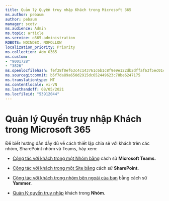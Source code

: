 ```yaml
---
title: Quản lý Quyền truy nhập Khách trong Microsoft 365
ms.author: pebaum
author: pebaum
manager: scotv
ms.audience: Admin
ms.topic: article
ms.service: o365-administration
ROBOTS: NOINDEX, NOFOLLOW
localization_priority: Priority
ms.collection: Adm_O365
ms.custom:
- "9001728"
- "3826"
ms.openlocfilehash: fef28f0ef63c4c143761c6b1c8f9e9e122db2dffaf63f5ec01c914f89c9a7592
ms.sourcegitcommit: b5f7da89a650d2915dc652449623c78be6247175
ms.translationtype: MT
ms.contentlocale: vi-VN
ms.lasthandoff: 08/05/2021
ms.locfileid: "53912044"
---
```

# <a name="manage-guest-access-in-microsoft-365"></a>Quản lý Quyền truy nhập Khách trong Microsoft 365

Để biết hướng dẫn đầy đủ về cách thiết lập chia sẻ với khách trên các nhóm, SharePoint nhóm và Teams, hãy xem: 

- [Cộng tác với khách trong một Nhóm bằng](https://docs.microsoft.com/microsoft-365/solutions/collaborate-as-team?view=o365-worldwide) cách sử **Microsoft Teams.** 

- [Cộng tác với khách trong một Site bằng](https://docs.microsoft.com/microsoft-365/solutions/collaborate-in-site?view=o365-worldwide) cách sử **SharePoint.** 

- [Cộng tác với khách trong nhóm bên ngoài của bạn](https://docs.microsoft.com/yammer/work-with-external-users/create-and-manage-external-groups?redirectSourcePath=%252farticle%252f9ccd15ce-0efc-4dc1-81bc-4a424ab6f92a.aspx) bằng cách sử **Yammer.** 

- [Quản lý quyền truy nhập](https://docs.microsoft.com/microsoft-365/admin/create-groups/manage-guest-access-in-groups?view=o365-worldwide) khách trong **Nhóm**.
